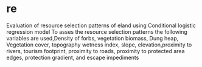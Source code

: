 # re
Evaluation of resource selection patterns of eland using Conditional logistic regression model
To asses the resource selection patterns the following variables are used,Density of forbs, vegetation biomass, Dung heap, Vegetation cover,
topography wetness index, slope, elevation,proximity to rivers, tourism footprint, proximity to roads, proximity to protected area edges, 
protection gradient, and escape impediments 
